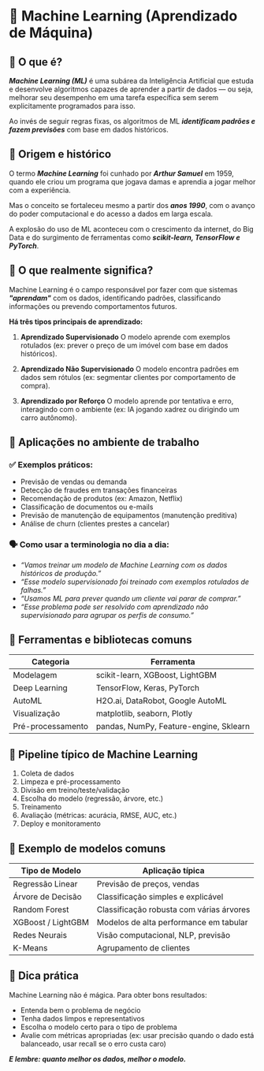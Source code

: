 # 🤖 Machine Learning (Aprendizado de Máquina)

## 📖 O que é?
***Machine Learning (ML)*** é uma subárea da Inteligência Artificial que estuda e desenvolve algoritmos capazes de aprender a partir de dados — ou seja, melhorar seu desempenho em uma tarefa específica sem serem explicitamente programados para isso.

Ao invés de seguir regras fixas, os algoritmos de ML ***identificam padrões e fazem previsões*** com base em dados históricos.

## 🧾 Origem e histórico
O termo ***Machine Learning*** foi cunhado por ***Arthur Samuel*** em 1959, quando ele criou um programa que jogava damas e aprendia a jogar melhor com a experiência.

Mas o conceito se fortaleceu mesmo a partir dos ***anos 1990***, com o avanço do poder computacional e do acesso a dados em larga escala.

A explosão do uso de ML aconteceu com o crescimento da internet, do Big Data e do surgimento de ferramentas como ***scikit-learn, TensorFlow e PyTorch***.

## 🧠 O que realmente significa?
Machine Learning é o campo responsável por fazer com que sistemas ***"aprendam"*** com os dados, identificando padrões, classificando informações ou prevendo comportamentos futuros.

**Há três tipos principais de aprendizado:**
1. **Aprendizado Supervisionado**
    O modelo aprende com exemplos rotulados (ex: prever o preço de um imóvel com base em dados históricos).

2. **Aprendizado Não Supervisionado**
    O modelo encontra padrões em dados sem rótulos (ex: segmentar clientes por comportamento de compra).

3. **Aprendizado por Reforço**
    O modelo aprende por tentativa e erro, interagindo com o ambiente (ex: IA jogando xadrez ou dirigindo um carro autônomo).

## 🧰 Aplicações no ambiente de trabalho
### ✅ Exemplos práticos:
* Previsão de vendas ou demanda
* Detecção de fraudes em transações financeiras
* Recomendação de produtos (ex: Amazon, Netflix)
* Classificação de documentos ou e-mails
* Previsão de manutenção de equipamentos (manutenção preditiva)
* Análise de churn (clientes prestes a cancelar)

### 🗣️ Como usar a terminologia no dia a dia:
* *“Vamos treinar um modelo de Machine Learning com os dados históricos de produção.”*
* *“Esse modelo supervisionado foi treinado com exemplos rotulados de falhas.”*
* *“Usamos ML para prever quando um cliente vai parar de comprar.”*
* *“Esse problema pode ser resolvido com aprendizado não supervisionado para agrupar os perfis de consumo.”*

## 🔧 Ferramentas e bibliotecas comuns

| **Categoria**      | **Ferramenta**                          |
|--------------------|-----------------------------------------|
| Modelagem	         | scikit-learn, XGBoost, LightGBM         |
| Deep Learning	     | 	TensorFlow, Keras, PyTorch             |
| AutoML        	 | H2O.ai, DataRobot, Google AutoML        |
| Visualização	     | matplotlib, seaborn, Plotly             |
| Pré-processamento	 | pandas, NumPy, Feature-engine, Sklearn  |

## 🔄 Pipeline típico de Machine Learning
1. Coleta de dados
2. Limpeza e pré-processamento
3. Divisão em treino/teste/validação
4. Escolha do modelo (regressão, árvore, etc.)
5. Treinamento
6. Avaliação (métricas: acurácia, RMSE, AUC, etc.)
7. Deploy e monitoramento

## 🧠 Exemplo de modelos comuns

| **Tipo de Modelo**  |	**Aplicação típica**                      |
|---------------------|-------------------------------------------|
| Regressão Linear    | Previsão de preços, vendas                |
| Árvore de Decisão   | Classificação simples e explicável        |
| Random Forest       | Classificação robusta com várias árvores  |
| XGBoost / LightGBM  | Modelos de alta performance em tabular    |
| Redes Neurais       | Visão computacional, NLP, previsão        |
| K-Means             | Agrupamento de clientes                   |

## 🧭 Dica prática

Machine Learning não é mágica. Para obter bons resultados:
* Entenda bem o problema de negócio
* Tenha dados limpos e representativos
* Escolha o modelo certo para o tipo de problema
* Avalie com métricas apropriadas (ex: usar precisão quando o dado está balanceado, usar recall se o erro custa caro)

***E lembre: quanto melhor os dados, melhor o modelo.***